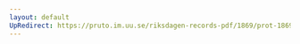 ```yaml
---
layout: default
UpRedirect: https://pruto.im.uu.se/riksdagen-records-pdf/1869/prot-1869--fk--125/prot-1869--fk--125_002.pdf
---
```

